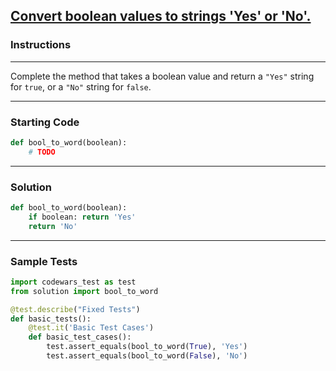 ## [Convert boolean values to strings 'Yes' or 'No'.](https://www.codewars.com/kata/53369039d7ab3ac506000467)

### Instructions

---

Complete the method that takes a boolean value and return a `"Yes"` string for `true`, or a `"No"` string for `false`.

---

### Starting Code


```python
def bool_to_word(boolean):
    # TODO
```

---

### Solution


```python
def bool_to_word(boolean):
    if boolean: return 'Yes'
    return 'No'
```

---

### Sample Tests

```python
import codewars_test as test
from solution import bool_to_word

@test.describe("Fixed Tests")
def basic_tests():
    @test.it('Basic Test Cases')
    def basic_test_cases():
        test.assert_equals(bool_to_word(True), 'Yes')
        test.assert_equals(bool_to_word(False), 'No')
```
